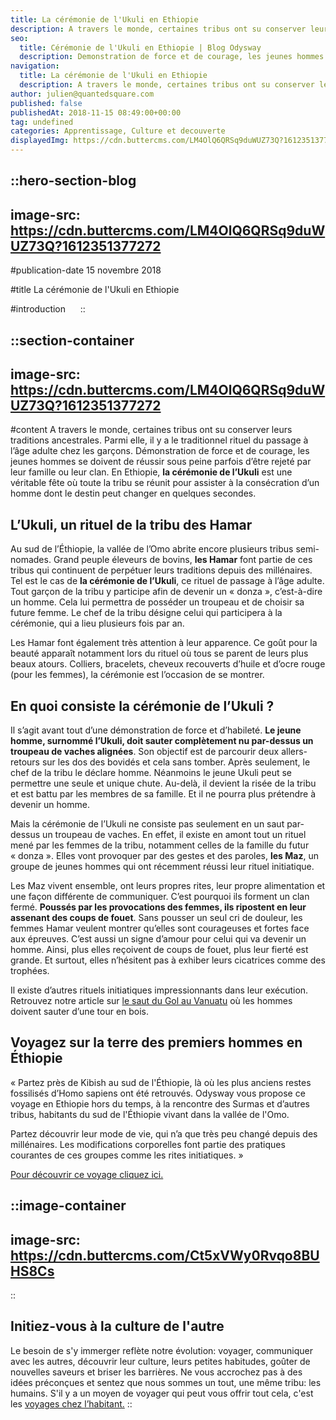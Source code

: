 ```yaml
---
title: La cérémonie de l'Ukuli en Ethiopie
description: A travers le monde, certaines tribus ont su conserver leurs traditions ancestrales. Parmi elle, il y a le traditionnel rituel du passage à l'âge adulte chez les garçons. Démonstration de force et de courage, les jeunes hommes se doivent de réussir sous peine parfois d'être rejeté par leur famille ou ...
seo:
  title: Cérémonie de l'Ukuli en Ethiopie | Blog Odysway
  description: Demonstration de force et de courage, les jeunes hommes se doivent de reussir sous peine parfois d'etre rejete par leur famille ou leur clan.
navigation:
  title: La cérémonie de l'Ukuli en Ethiopie
  description: A travers le monde, certaines tribus ont su conserver leurs traditions ancestrales. Parmi elle, il y a le traditionnel rituel du passage à l'âge adulte chez les garçons. Démonstration de force et de courage, les jeunes hommes se doivent de réussir sous peine parfois d'être rejeté par leur famille ou ...
author: julien@quantedsquare.com
published: false
publishedAt: 2018-11-15 08:49:00+00:00
tag: undefined
categories: Apprentissage, Culture et decouverte
displayedImg: https://cdn.buttercms.com/LM4OlQ6QRSq9duWUZ73Q?1612351377272
---
```


::hero-section-blog
---
image-src: https://cdn.buttercms.com/LM4OlQ6QRSq9duWUZ73Q?1612351377272
---
#publication-date
15 novembre 2018

#title
La cérémonie de l'Ukuli en Ethiopie

#introduction
    
::

::section-container
---
image-src: https://cdn.buttercms.com/LM4OlQ6QRSq9duWUZ73Q?1612351377272
---
#content
A travers le monde, certaines tribus ont su conserver leurs traditions ancestrales. Parmi elle, il y a le traditionnel rituel du passage à l’âge adulte chez les garçons. Démonstration de force et de courage, les jeunes hommes se doivent de réussir sous peine parfois d’être rejeté par leur famille ou leur clan. En Ethiopie, **la cérémonie de l’Ukuli** est une véritable fête où toute la tribu se réunit pour assister à la consécration d’un homme dont le destin peut changer en quelques secondes.

## L’Ukuli, un rituel de la tribu des Hamar

Au sud de l’Éthiopie, la vallée de l’Omo abrite encore plusieurs tribus semi-nomades. Grand peuple éleveurs de bovins, **les Hamar** font partie de ces tribus qui continuent de perpétuer leurs traditions depuis des millénaires. Tel est le cas de **la cérémonie de l’Ukuli**, ce rituel de passage à l’âge adulte. Tout garçon de la tribu y participe afin de devenir un « donza », c’est-à-dire un homme. Cela lui permettra de posséder un troupeau et de choisir sa future femme. Le chef de la tribu désigne celui qui participera à la cérémonie, qui a lieu plusieurs fois par an.

Les Hamar font également très attention à leur apparence. Ce goût pour la beauté apparaît notamment lors du rituel où tous se parent de leurs plus beaux atours. Colliers, bracelets, cheveux recouverts d’huile et d’ocre rouge (pour les femmes), la cérémonie est l’occasion de se montrer.

## En quoi consiste la cérémonie de l’Ukuli ?

Il s’agit avant tout d’une démonstration de force et d’habileté. **Le jeune homme, surnommé l’Ukuli, doit sauter complètement nu par-dessus un troupeau de vaches alignées**. Son objectif est de parcourir deux allers-retours sur les dos des bovidés et cela sans tomber. Après seulement, le chef de la tribu le déclare homme. Néanmoins le jeune Ukuli peut se permettre une seule et unique chute. Au-delà, il devient la risée de la tribu et est battu par les membres de sa famille. Et il ne pourra plus prétendre à devenir un homme.

Mais la cérémonie de l’Ukuli ne consiste pas seulement en un saut par-dessus un troupeau de vaches. En effet, il existe en amont tout un rituel mené par les femmes de la tribu, notamment celles de la famille du futur « donza ». Elles vont provoquer par des gestes et des paroles, **les Maz**, un groupe de jeunes hommes qui ont récemment réussi leur rituel initiatique.

Les Maz vivent ensemble, ont leurs propres rites, leur propre alimentation et une façon différente de communiquer. C’est pourquoi ils forment un clan fermé. **Poussés par les provocations des femmes, ils ripostent en leur assenant des coups de fouet**. Sans pousser un seul cri de douleur, les femmes Hamar veulent montrer qu’elles sont courageuses et fortes face aux épreuves. C’est aussi un signe d’amour pour celui qui va devenir un homme. Ainsi, plus elles reçoivent de coups de fouet, plus leur fierté est grande. Et surtout, elles n’hésitent pas à exhiber leurs cicatrices comme des trophées.

Il existe d’autres rituels initiatiques impressionnants dans leur exécution. Retrouvez notre article sur [le saut du Gol au Vanuatu](https://odysway.com/le-saut-du-gol-un-rituel-ancestral-du-vanuatu/) où les hommes doivent sauter d’une tour en bois.

## Voyagez sur la terre des premiers hommes en Éthiopie

« Partez près de Kibish au sud de l'Éthiopie, là où les plus anciens restes fossilisés d’Homo sapiens ont été retrouvés. Odysway vous propose ce voyage en Ethiopie hors du temps, à la rencontre des Surmas et d’autres tribus, habitants du sud de l'Éthiopie vivant dans la vallée de l'Omo. 

Partez découvrir leur mode de vie, qui n’a que très peu changé depuis des millénaires. Les modifications corporelles font partie des pratiques courantes de ces groupes comme les rites initiatiques. »

[Pour découvrir ce voyage cliquez ici.](https://odysway.com/voyages/voyage-ethiopie-vallee-omo-surma?utm_source=article&utm_medium=blog&utm_campaign=c%C3%A9r%C3%A9monie+de+l%27ukuli)

::image-container
---
image-src: https://cdn.buttercms.com/Ct5xVWy0Rvqo8BUHS8Cs
---
::

## Initiez-vous à la culture de l'autre

Le besoin de s'y immerger reflète notre évolution: voyager, communiquer avec les autres, découvrir leur culture, leurs petites habitudes, goûter de nouvelles saveurs et briser les barrières. Ne vous accrochez pas à des idées préconçues et sentez que nous sommes un tout, une même tribu: les humains. S'il y a un moyen de voyager qui peut vous offrir tout cela, c'est les [voyages chez l’habitant.](https://odysway.com/thematiques/sejours-chez-l-habitant)
::
